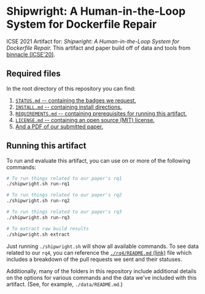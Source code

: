 # Shipwright: A Human-in-the-Loop System for Dockerfile Repair

ICSE 2021 Artifact for: _Shipwright: A Human-in-the-Loop System for Dockerfile Repair._ This artifact and paper build off of data and tools from [binnacle (ICSE'20)](https://github.com/jjhenkel/binnacle-icse2020).

## Required files

In the root directory of this repository you can find:

1. [`STATUS.md` -- containing the badges we request.](./STATUS.md)
2. [`INSTALL.md` -- containing install directions.](./INSTALL.md)
3. [`REQUIREMENTS.md` -- containing prerequisites for running this artifact.](./REQUIREMENTS.md)
4. [`LICENSE.md` -- containing an open source (MIT) license.](./LICENSE.md)
5. [And a PDF of our submitted paper.](./paper)

## Running this artifact

To run and evaluate this artifact, you can use on or more of the following commands:

```bash
# To run things related to our paper's rq1
./shipwright.sh run-rq1

# To run things related to our paper's rq2
./shipwright.sh run-rq2

# To run things related to our paper's rq3
./shipwright.sh run-rq3

# To extract raw build results 
./shipwright.sh extract
```

Just running `./shipwright.sh` will show all available commands. To see data related to our `rq4`, you can reference the [`./rq4/README.md` (link)](./rq4) file which includes a breakdown of the pull requests we sent and their statuses.

Additionally, many of the folders in this repository include additional details on the options for various commands and the data we've included with this artifact. (See, for example, `./data/README.md`.)

